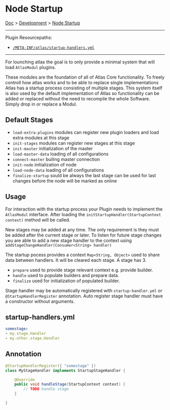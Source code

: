 # Node Startup

[Doc](doc.md) > [Development](doc.md#development) > [Node Startup](#node-startup)

---

Plugin Resourcepaths:

- [`/META-INF/atlas/startup-handlers.yml`](#startup-handleryml)

---

For lounching atlas the goal is to only provide a minimal system that will load `AtlasModul` plugins.

These modules are the foundation of all of Atlas Core functionality. To freely controll how atlas works and to be able to replace single implementations Atlas has a startup process consisting of multiple stages. This system itself is also used by the default implementation of Atlas so functionality can be added or replaced without the need to recompile the whole Software. Simply drop in or replace a Modul.

## Default Stages

- `load-extra-plugins` modules can register new plugin loaders and load extra modules at this stage
- `init-stages` modules can register new stages at this stage
- `init-master` initialization of the master
- `load-master-data` loading of all configurations
- `connect-master` builing master connection
- `init-node` initialization of node
- `load-node-data` loading of all configurations
- `finalize-startup` sould be always the last stage can be used for last changes before the node will be marked as online

## Usage

For interaction with the startup process your Plugin needs to implement the `AtlasModul` interface. After loading the `initStartupHandler(StartupContext context)` method will be called.

New stages may be added at any time. The only requirement is they must be added after the current stage or later. To listen for future stage changes you are able to add a new stage handler to the context using `addStageChangeHandler(Consumer<String> handler)`

The startup pocess provides a context `Map<String, Object>` used to share data between handlers. It will be cleared each stage. A stage has 3.

- `prepare` used to provide stage relevant context e.g. provide builder.
- `handle` used to populate builders and prepare data.
- `finalize` used for initialization of populated builder.

Stage handler may be automatically registered with `startup-handler.yml` or `@StartupHandlerRegister` annotation. Auto register stage handler must have a constructor without arguments.

## startup-handlers.yml

```yaml
somestage: 
- my.stage.Handler
- my.other.stage.Handler
```

##  Annotation

```java
@StartupHandlerRegister({ "somestage" })
class MyStageHandler implements StartupStageHandler {

    @Override
    public void handleStage(StartupContext context) {
        // TODO handle stage
    }

}
```
